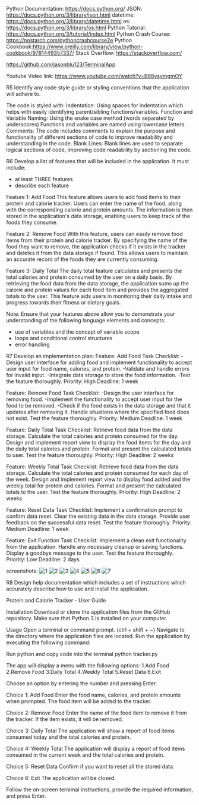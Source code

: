 <!-- DOCUMENTATION -->
Python Documentation: https://docs.python.org/
JSON: https://docs.python.org/3/library/json.html
datetime: https://docs.python.org/3/library/datetime.html
os: https://docs.python.org/3/library/os.html
Python Tutorial: https://docs.python.org/3/tutorial/index.html
Python Crash Course: https://nostarch.com/pythoncrashcourse2e
Python Cookbook:https://www.oreilly.com/library/view/python-cookbook/9781449357337/
Stack Overflow: https://stackoverflow.com/

<!-- Link to Github -->
https://github.com/jasonblu123/TerminalApp

Youtube Video link:
https://www.youtube.com/watch?v=B68ysymgmOY

R5 Identify any code style guide or styling conventions that the application will adhere to.

The code is styled with:
Indentation: Using spaces for indentation which helps with easily identifying parent/sibling functions/variables.
Function and Variable Naming: Using the snake case method (words separated by underscores) Functions and variables are named using lowercase letters.
Comments: The code includes comments to explain the purpose and functionality of different sections of code to improve readability and understanding in the code.
Blank Lines: Blank lines are used to separate logical sections of code, improving code readability by sectioning the code.

R6	Develop a list of features that will be included in the application. It must include:
- at least THREE features
- describe each feature

Feature 1: Add Food
This feature allows users to add food items to their protein and calorie tracker. Users can enter the name of the food, along with the corresponding calorie and protein amounts. The information is then stored in the application's data storage, enabling users to keep track of the foods they consume.

Feature 2: Remove Food
With this feature, users can easily remove food items from their protein and calorie tracker. By specifying the name of the food they want to remove, the application checks if it exists in the tracker and deletes it from the data storage if found. This allows users to maintain an accurate record of the foods they are currently consuming.

Feature 3: Daily Total
The daily total feature calculates and presents the total calories and protein consumed by the user on a daily basis. By retrieving the food data from the data storage, the application sums up the calorie and protein values for each food item and provides the aggregated totals to the user. This feature aids users in monitoring their daily intake and progress towards their fitness or dietary goals.

Note: Ensure that your features above allow you to demonstrate your understanding of the following language elements and concepts:
- use of variables and the concept of variable scope
- loops and conditional control structures
- error handling

R7 Develop an implementation plan:
Feature: Add Food
Task Checklist:
-Design user interface for adding food and implement functionality to accept user input for food name, calories, and protein.
-Validate and handle errors for invalid input.
-Integrate data storage to store the food information.
-Test the feature thoroughly.
Priority: High
Deadline: 1 week

Feature: Remove Food
Task Checklist:
-Design the user interface for removing food.
-Implement the functionality to accept user input for the food to be removed.
-Check if the food exists in the data storage and that it updates after removing it.
Handle situations where the specified food does not exist.
Test the feature thoroughly.
Priority: Medium
Deadline: 1 week

Feature: Daily Total
Task Checklist: 
Retrieve food data from the data storage.
Calculate the total calories and protein consumed for the day.
Design and implement report view to display the food items for the day and the daily total calories and protein.
Format and present the calculated totals to user.
Test the feature thoroughly.
Priority: High
Deadline: 2 weeks

Feature: Weekly Total
Task Checklist:
Retrieve food data from the data storage.
Calculate the total calories and protein consumed for each day of the week.
Design and implement report view to display food added and the weekly total for protein and calories.
Format and present the calculated totals to the user.
Test the feature thoroughly.
Priority: High
Deadline: 2 weeks

Feature: Reset Data
Task Checklist:
Implement a confirmation prompt to confirm data reset.
Clear the existing data in the data storage.
Provide user feedback on the successful data reset.
Test the feature thoroughly.
Priority: Medium
Deadline: 1 week

Feature: Exit Function
Task Checklist:
Implement a clean exit functionality from the application.
Handle any necessary cleanup or saving functions.
Display a goodbye message to the user.
Test the feature thoroughly.
Priority: Low
Deadline: 2 days

screenshots:
![1](docs\screenshot1.png)
![2](docs\screenshot2.png)
![3](docs\screenshot3.png)
![4](docs\screenshot4.png)
![5](docs\screenshot5.png)
![6](docs/screenshot6.png)
![7](docs\screenshot7.png)

R8 Design help documentation which includes a set of instructions which accurately describe how to use and install the application.

Protein and Calorie Tracker - User Guide

Installation
Download or clone the application files from the GitHub repository.
Make sure that Python 3 is installed on your computer.

Usage
Open a terminal or command prompt. (ctrl + shift + ~)
Navigate to the directory where the application files are located.
Run the application by executing the following command:

Run python and copy code into the terminal
python tracker.py

The app will display a menu with the following options:
1.Add Food
2.Remove Food
3.Daily Total
4.Weekly Total
5.Reset Data
6.Exit

Choose an option by entering the number and pressing Enter.

Choice 1: Add Food
Enter the food name, calories, and protein amounts when prompted.
The food item will be added to the tracker.

Choice 2: Remove Food
Enter the name of the food item to remove it from the tracker.
If the item exists, it will be removed.

Choice 3: Daily Total
The application will show a report of food items consumed today and the total calories and protein.

Choice 4: Weekly Total
The application will display a report of food items consumed in the current week and the total calories and protein.

Choice 5: Reset Data
Confirm if you want to reset all the stored data.

Choice 6: Exit
The application will be closed.

Follow the on-screen ternimal instructions, provide the required information, and press Enter.